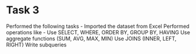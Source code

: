 # Task 3
Performed the following tasks -
Imported the dataset from Excel
Performed operations like - Use SELECT, WHERE, ORDER BY, GROUP BY, HAVING
                            Use aggregate functions (SUM, AVG, MAX, MIN)
                            Use JOINS (INNER, LEFT, RIGHT)
                            Write subqueries 

